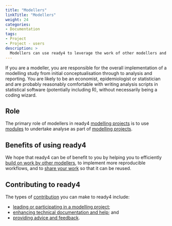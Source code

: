 ```yaml
---
title: "Modellers"
linkTitle: "Modellers"
weight: 24
categories: 
- Documentation
tags:
- Project
- Project - users
description: >
  Modellers can use ready4 to leverage the work of other modellers and to implement [reproducible](/docs/getting-started/concepts/reproducible-replicable-generalisable/) modelling [analyses](/docs/analyses/).
---
```


If you are a modeller, you are responsible for the overall implementation of a modelling study from initial conceptualisation through to analysis and reporting. You are likely to be an economist, epidemiologist or statistician and are probably reasonably comfortable with writing analysis scripts in statistical software (potentially including R), without necessarily being a coding wizard. 

## Role
The primary role of modellers in ready4 [modelling projects](/docs/getting-started/concepts/project/) is to use [modules](/docs/getting-started/concepts/module/) to undertake analyse as part of [modelling projects](/docs/getting-started/concepts/project/).

## Benefits of using ready4
We hope that ready4 can be of benefit to you by helping you to efficiently [build on work by other modellers](/docs/model/using-modules/), to implement more reproducible workflows, and to [share your work](/docs/datasets/authoring-data/) so that it can be reused.  

## Contributing to ready4
The types of [contribution](/docs/contribution-guidelines/) you can make to ready4 include:

- [leading or participating in a modelling project](/docs/contribution-guidelines/contribution-types/use/);
- [enhancing technical documentation and help](/docs/contribution-guidelines/contribution-types/community/); and
- [providing advice and feedback](/docs/contribution-guidelines/contribution-types/advisory/).